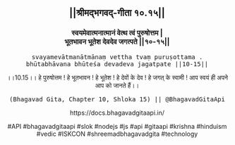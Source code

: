 <center><h2>||श्रीमद्‍भगवद्‍-गीता १०.१५||</h2>
<h3>स्वयमेवात्मनात्मानं वेत्थ त्वं पुरुषोत्तम |<br/>भूतभावन भूतेश देवदेव जगत्पते ||१०-१५||</h3>
<pre>svayamevātmanātmānaṃ vettha tvaṃ puruṣottama .<br/>bhūtabhāvana bhūteśa devadeva jagatpate ||10-15||</pre>
<p>।।10.15।। हे पुरुषोत्तम ! हे भूतभावन ! हे भूतेश ! हे देवों के देव ! हे जगत् के स्वामी ! आप स्वयं ही अपने आप को जानते हैं।।</p>
<pre>(Bhagavad Gita, Chapter 10, Shloka 15) || @BhagavadGitaApi</pre><p>https://docs.bhagavadgitaapi.in/</p><p>#API #bhagavadgitaapi #slok #nodejs #js #api #gitaapi #krishna #hinduism #vedic #ISKCON #shreemadbhagavadgita #technology</p></center>